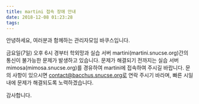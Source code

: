 ```yaml
---
title: martini 접속 장애 안내
date: 2018-12-08 01:23:28
tags:
---
```


안녕하세요, 여러분과 함께하는 관리자모임 바쿠스입니다.

금요일(7일) 오후 6시 경부터 학외망과 실습 서버 martini(martini.snucse.org)간의 통신이 불가능한 문제가 발생하고 있습니다.
문제가 해결되기 전까지는 실습 서버 mimosa(mimosa.snucse.org)를 경유하여 martini에 접속하여 주시길 바랍니다.
문의 사항이 있으시면 contact@bacchus.snucse.org로 연락 주시기 바라며, 빠른 시일 내에 문제가 해결되도록 노력하겠습니다.

감사합니다.
